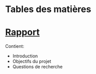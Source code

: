 # Tables des matières 

# [Rapport](/Rapport)
Contient: 
* Introduction
* Objectifs du projet
* Questions de recherche
